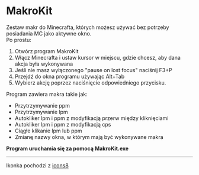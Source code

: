 # MakroKit  
  
Zestaw makr do Minecrafta, których możesz używać bez potrzeby posiadania MC jako aktywne okno.   
Po prostu:
1. Otwórz program MakroKit  
2. Włącz Minecrafta i ustaw kursor w miejscu, gdzie chcesz, aby dana akcja była wykonywana  
3. Jeśli nie masz wyłączonego "pause on lost focus" naciśnij F3+P  
4. Przejdź do okna programu używając Alt+Tab  
5. Wybierz akcję poprzez naciśnięcie odpowiedniego przycisku.  
  
Program zawiera makra takie jak:  
* Przytrzymywanie ppm  
* Przytrzymywanie lpm  
* Autokliker lpm i ppm z modyfikacją przerw między kliknięciami  
* Autokliker lpm i ppm z modyfikacją cps  
* Ciągłe klikanie lpm lub ppm  
* Zmianę nazwy okna, w którym mają być wykonywane makra  
  
**Program uruchamia się za pomocą MakroKit.exe**  
  
***
Ikonka pochodzi z [icons8](https://icons8.com/icons/set/mouse-pointer)  
